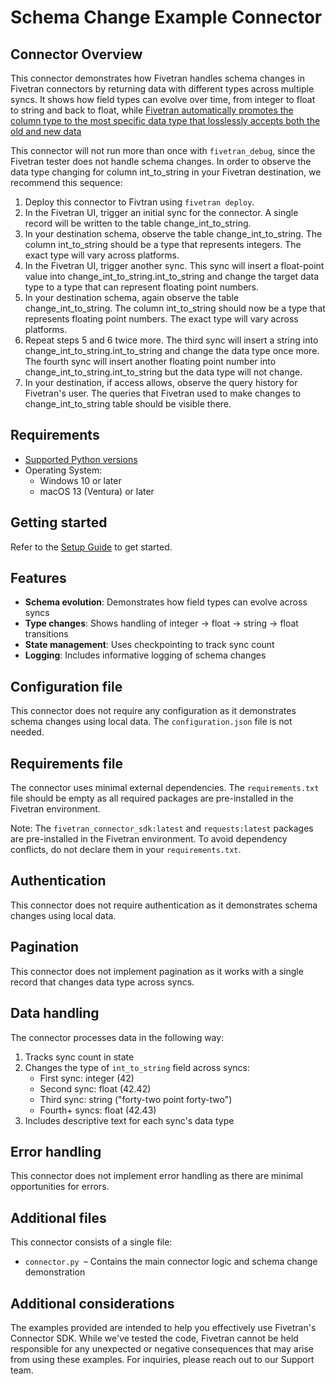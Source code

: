 # Schema Change Example Connector

## Connector Overview

This connector demonstrates how Fivetran handles schema changes in Fivetran connectors by returning data with different types across multiple syncs. It shows how field types can evolve over time, from integer to float to string and back to float, while [Fivetran automatically promotes the column type to the most specific data type that losslessly accepts both the old and new data](https://fivetran.com/docs/core-concepts#changingdatatype)

This connector will not run more than once with ```fivetran_debug```, since the Fivetran tester does not handle schema changes. In order to observe the data type changing for column int_to_string in your Fivetran destination, we recommend this sequence: 
1. Deploy this connector to Fivtran using `fivetran deploy`.
2. In the Fivetran UI, trigger an initial sync for the connector. A single record will be written to the table change_int_to_string. 
3. In your destination schema, observe the table change_int_to_string. The column int_to_string should be a type that represents integers. The exact type will vary across platforms.
4. In the Fivetran UI, trigger another sync. This sync will insert a float-point value into change_int_to_string.int_to_string and change the target data type to a type that can represent floating point numbers.
5. In your destination schema, again observe the table change_int_to_string. The column int_to_string should now be a type that represents floating point numbers. The exact type will vary across platforms.
6. Repeat steps 5 and 6 twice more. The third sync will insert a string into change_int_to_string.int_to_string and change the data type once more. The fourth sync will insert another floating point number into change_int_to_string.int_to_string but the data type will not change.
7. In your destination, if access allows, observe the query history for Fivetran's user. The queries that Fivetran used to make changes to change_int_to_string table should be visible there.


## Requirements

* [Supported Python versions](https://github.com/fivetran/fivetran_connector_sdk/blob/main/README.md#requirements)   
* Operating System:  
  * Windows 10 or later  
  * macOS 13 (Ventura) or later

## Getting started

Refer to the [Setup Guide](https://fivetran.com/docs/connectors/connector-sdk/setup-guide) to get started.

## Features

- **Schema evolution**: Demonstrates how field types can evolve across syncs
- **Type changes**: Shows handling of integer → float → string → float transitions
- **State management**: Uses checkpointing to track sync count
- **Logging**: Includes informative logging of schema changes

## Configuration file

This connector does not require any configuration as it demonstrates schema changes using local data. The `configuration.json` file is not needed.

## Requirements file

The connector uses minimal external dependencies. The `requirements.txt` file should be empty as all required packages are pre-installed in the Fivetran environment.

Note: The `fivetran_connector_sdk:latest` and `requests:latest` packages are pre-installed in the Fivetran environment. To avoid dependency conflicts, do not declare them in your `requirements.txt`.

## Authentication

This connector does not require authentication as it demonstrates schema changes using local data.

## Pagination

This connector does not implement pagination as it works with a single record that changes data type across syncs.

## Data handling

The connector processes data in the following way:
1. Tracks sync count in state
2. Changes the type of `int_to_string` field across syncs:
   - First sync: integer (42)
   - Second sync: float (42.42)
   - Third sync: string ("forty-two point forty-two")
   - Fourth+ syncs: float (42.43)
3. Includes descriptive text for each sync's data type

## Error handling

This connector does not implement error handling as there are minimal opportunities for errors.

## Additional files

This connector consists of a single file:
- `connector.py `– Contains the main connector logic and schema change demonstration

## Additional considerations

The examples provided are intended to help you effectively use Fivetran's Connector SDK. While we've tested the code, Fivetran cannot be held responsible for any unexpected or negative consequences that may arise from using these examples. For inquiries, please reach out to our Support team. 
